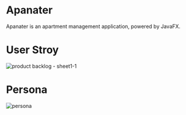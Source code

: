 # Apanater
Apanater is an apartment management application, powered by JavaFX.

# User Stroy

![product backlog - sheet1-1](https://user-images.githubusercontent.com/30008464/45841701-d001ba00-bd44-11e8-993a-04185d56b270.jpg)



# Persona

![persona](https://user-images.githubusercontent.com/30008464/45535787-d61a0700-b829-11e8-9557-0ef66c048105.PNG)
